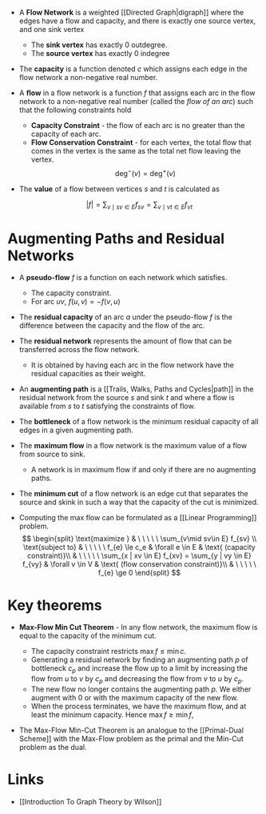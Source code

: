 * A **Flow Network** is a weighted [[Directed Graph|digraph]] where the edges have a flow and capacity, and there is exactly one source vertex, and one sink vertex 
	* The **sink vertex** has exactly $0$ outdegree.
	* The **source vertex** has exactly $0$ indegree

* The **capacity** is a function denoted $c$ which assigns each edge in the flow network a non-negative real number. 
* A **flow** in a flow network is a function $f$ that assigns each arc in the flow network to a non-negative real number (called the *flow of an arc*) such that the following constraints hold 
	* **Capacity Constraint** - the flow of each arc is no greater than the capacity of each arc. 
	* **Flow Conservation Constraint** - for each vertex, the total flow that comes in the vertex is the same as the total net flow leaving the vertex. 
	  $$
	  \deg^-(v) = \deg^+(v)
	  $$
* The **value** of a flow between vertices $s$ and $t$ is calculated as 
  
  $$
  |f| = \sum_{v\mid sv\in E} f_{sv} = \sum_{v\mid vt\in E} f_{vt}
  $$

# Augmenting Paths and Residual Networks
* A **pseudo-flow** $f$ is a function on each network which satisfies.
	* The capacity constraint.
	* For arc $uv$, $f(u,v)=-f(v,u)$
* The **residual capacity** of an arc $a$ under the pseudo-flow $f$ is the difference between the capacity and the flow of the arc.
* The **residual network** represents the amount of flow that can be transferred across the flow network. 
	* It is obtained by having each arc in the flow network have the residual capacities as their weight.
* An **augmenting path** is a [[Trails, Walks, Paths and Cycles|path]] in the residual network from the source $s$ and sink $t$ and where a flow is available from $s$ to $t$ satisfying the constraints of flow.
* The **bottleneck** of a flow network is the minimum residual capacity of all edges in a given augmenting path.


* The **maximum flow** in a flow network is the maximum value of a flow from source to sink.
	* A network is in maximum flow if and only if there are no augmenting paths.
* The **minimum cut** of a flow network is an edge cut that separates the source and skink in such a way that the capacity of the cut is minimized.

* Computing the max flow can be formulated as a [[Linear Programming]] problem. 
  $$
    \begin{split}
    \text{maximize } & \ \ \ \ \ \sum_{v\mid sv\in E} f_{sv} \\ 
    \text{subject to} & \ \ \ \ \ f_{e} \le c_e & \forall e \in E & \text{ (capacity constraint)}\\ 
    & \ \ \ \ \ \sum_{x | xv \in E} f_{xv} = \sum_{y | vy \in E} f_{vy} & \forall v \in V & \text{ (flow conservation constraint)}\\
    & \ \ \ \ \ f_{e} \ge 0 
    \end{split} 
    $$

# Key theorems
* **Max-Flow Min Cut Theorem** - In any flow network, the maximum flow is equal to the capacity of the minimum cut. 
	* The capacity constraint restricts $\max f \le \min c$. 
	* Generating a residual network by finding  an augmenting path $p$ of bottleneck $c_p$  and increase the flow up to a limit by increasing the flow from $u$ to $v$ by $c_p$ and decreasing the flow from $v$ to $u$ by $c_p$. 
	* The new flow no longer contains the augmenting path $p$. We either augment with $0$ or with the maximum capacity of the new flow. 
	* When the process terminates, we have the maximum flow, and at least the minimum capacity. Hence $\max f \ge \min f$,

* The Max-Flow Min-Cut Theorem is an analogue to the [[Primal-Dual Scheme]] with the Max-Flow problem as the primal and the Min-Cut problem as the dual. 
# Links
* [[Introduction To Graph Theory by Wilson]]
